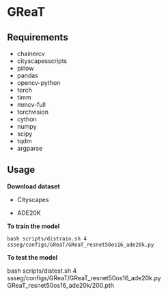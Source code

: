 # GReaT

## Requirements

* chainercv
* cityscapesscripts
* pillow
* pandas
* opencv-python
* torch
* timm
* mmcv-full
* torchvision
* cython
* numpy
* scipy
* tqdm
* argparse

## Usage

**Download dataset**

- Cityscapes

- ADE20K

**To train the model**

```
bash scripts/distrain.sh 4 ssseg/configs/GReaT/GReaT_resnet50os16_ade20k.py
```

**To test the model**

bash scripts/distest.sh 4 ssseg/configs/GReaT/GReaT_resnet50os16_ade20k.py GReaT_resnet50os16_ade20k/200.pth